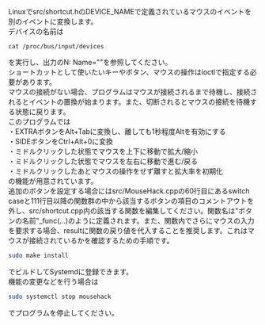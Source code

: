 Linuxでsrc/shortcut.hのDEVICE_NAMEで定義されているマウスのイベントを別のイベントに変換します。\
デバイスの名前は
```
cat /proc/bus/input/devices
```
を実行し、出力のN: Name=""を参照してください。\
ショートカットとして使いたいキーやボタン、マウスの操作はioctlで指定する必要があります。\
マウスの接続がない場合、プログラムはマウスが接続されるまで待機し、接続されるとイベントの置換が始まります。また、切断されるとマウスの接続を待機する状態に戻ります。\
このプログラムでは\
・EXTRAボタンをAlt+Tabに変換し、離しても1秒程度Altを有効にする\
・SIDEボタンをCtrl+Alt+0に変換\
・ミドルクリックした状態でマウスを上下に移動で拡大/縮小\
・ミドルクリックした状態でマウスを左右に移動で進む/戻る\
・ミドルクリックしたあとマウスの操作をせず離すと拡大率を初期化\
の機能が用意されています。\
追加のボタンを設定する場合にはsrc/MouseHack.cppの60行目にあるswitch caseと111行目以降の関数群の中から該当するボタンの項目のコメントアウトを外し、src/shortcut.cpp内の該当する関数を編集してください。関数名は"ボタンの名前"_func(...)のように定義されます。また、関数内でさらにマウスの入力を要求する場合、resultに関数の戻り値を代入することを推奨します。これはマウスが接続されているかを確認するための手順です。
```sh
sudo make install
```
でビルドしてSystemdに登録できます。\
機能の変更などを行う場合は
```sh
sudo systemctl stop mousehack
```
でプログラムを停止してください。
